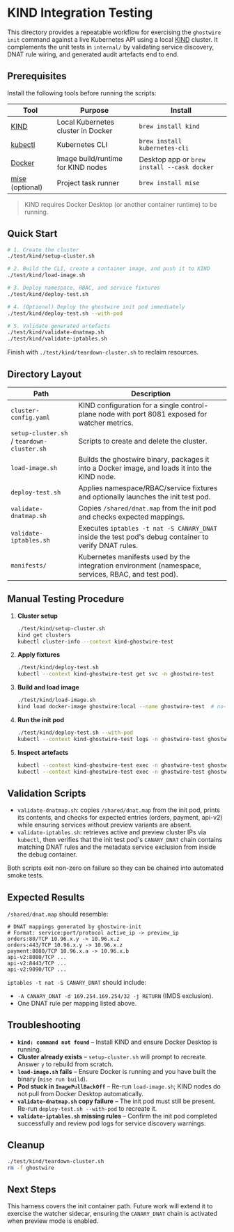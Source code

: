 # KIND Integration Testing

This directory provides a repeatable workflow for exercising the `ghostwire init` command against a live Kubernetes API using a local [KIND](https://kind.sigs.k8s.io/) cluster. It complements the unit tests in `internal/` by validating service discovery, DNAT rule wiring, and generated audit artefacts end to end.

## Prerequisites

Install the following tools before running the scripts:

| Tool | Purpose | Install |
| ---- | ------- | ------- |
| [KIND](https://kind.sigs.k8s.io/) | Local Kubernetes cluster in Docker | `brew install kind` |
| [kubectl](https://kubernetes.io/docs/tasks/tools/) | Kubernetes CLI | `brew install kubernetes-cli` |
| [Docker](https://docs.docker.com/get-docker/) | Image build/runtime for KIND nodes | Desktop app or `brew install --cask docker` |
| [mise](https://mise.jdx.dev/) (optional) | Project task runner | `brew install mise` |

> KIND requires Docker Desktop (or another container runtime) to be running.

## Quick Start

```sh
# 1. Create the cluster
./test/kind/setup-cluster.sh

# 2. Build the CLI, create a container image, and push it to KIND
./test/kind/load-image.sh

# 3. Deploy namespace, RBAC, and service fixtures
./test/kind/deploy-test.sh

# 4. (Optional) Deploy the ghostwire init pod immediately
./test/kind/deploy-test.sh --with-pod

# 5. Validate generated artefacts
./test/kind/validate-dnatmap.sh
./test/kind/validate-iptables.sh
```

Finish with `./test/kind/teardown-cluster.sh` to reclaim resources.

## Directory Layout

| Path | Description |
| ---- | ----------- |
| `cluster-config.yaml` | KIND configuration for a single control-plane node with port 8081 exposed for watcher metrics. |
| `setup-cluster.sh` / `teardown-cluster.sh` | Scripts to create and delete the cluster. |
| `load-image.sh` | Builds the ghostwire binary, packages it into a Docker image, and loads it into the KIND node. |
| `deploy-test.sh` | Applies namespace/RBAC/service fixtures and optionally launches the init test pod. |
| `validate-dnatmap.sh` | Copies `/shared/dnat.map` from the init pod and checks expected mappings. |
| `validate-iptables.sh` | Executes `iptables -t nat -S CANARY_DNAT` inside the test pod's debug container to verify DNAT rules. |
| `manifests/` | Kubernetes manifests used by the integration environment (namespace, services, RBAC, and test pod). |

## Manual Testing Procedure

1. **Cluster setup**
   ```sh
   ./test/kind/setup-cluster.sh
   kind get clusters
   kubectl cluster-info --context kind-ghostwire-test
   ```
2. **Apply fixtures**
   ```sh
   ./test/kind/deploy-test.sh
   kubectl --context kind-ghostwire-test get svc -n ghostwire-test
   ```
3. **Build and load image**
   ```sh
   ./test/kind/load-image.sh
   kind load docker-image ghostwire:local --name ghostwire-test  # no-op if already run
   ```
4. **Run the init pod**
   ```sh
   ./test/kind/deploy-test.sh --with-pod
   kubectl --context kind-ghostwire-test logs -n ghostwire-test ghostwire-init-test
   ```
5. **Inspect artefacts**
   ```sh
   kubectl --context kind-ghostwire-test exec -n ghostwire-test ghostwire-init-test -- cat /shared/dnat.map
   kubectl --context kind-ghostwire-test exec -n ghostwire-test ghostwire-init-test -c debug -- iptables -t nat -L CANARY_DNAT -n -v
   ```

## Validation Scripts

- `validate-dnatmap.sh`: copies `/shared/dnat.map` from the init pod, prints its contents, and checks for expected entries (orders, payment, api-v2) while ensuring services without preview variants are absent.
- `validate-iptables.sh`: retrieves active and preview cluster IPs via `kubectl`, then verifies that the init test pod's `CANARY_DNAT` chain contains matching DNAT rules and the metadata service exclusion from inside the debug container.

Both scripts exit non-zero on failure so they can be chained into automated smoke tests.

## Expected Results

`/shared/dnat.map` should resemble:

```
# DNAT mappings generated by ghostwire-init
# Format: service:port/protocol active_ip -> preview_ip
orders:80/TCP 10.96.x.y -> 10.96.x.z
orders:443/TCP 10.96.x.y -> 10.96.x.z
payment:8080/TCP 10.96.x.a -> 10.96.x.b
api-v2:8080/TCP ...
api-v2:8443/TCP ...
api-v2:9090/TCP ...
```

`iptables -t nat -S CANARY_DNAT` should include:

- `-A CANARY_DNAT -d 169.254.169.254/32 -j RETURN` (IMDS exclusion).
- One DNAT rule per mapping listed above.

## Troubleshooting

- **`kind: command not found`** – Install KIND and ensure Docker Desktop is running.
- **Cluster already exists** – `setup-cluster.sh` will prompt to recreate. Answer `y` to rebuild from scratch.
- **`load-image.sh` fails** – Ensure Docker is running and you have built the binary (`mise run build`).
- **Pod stuck in `ImagePullBackOff`** – Re-run `load-image.sh`; KIND nodes do not pull from Docker Desktop automatically.
- **`validate-dnatmap.sh` copy failure** – The init pod must still be present. Re-run `deploy-test.sh --with-pod` to recreate it.
- **`validate-iptables.sh` missing rules** – Confirm the init pod completed successfully and review pod logs for service discovery warnings.

## Cleanup

```sh
./test/kind/teardown-cluster.sh
rm -f ghostwire
```

## Next Steps

This harness covers the init container path. Future work will extend it to exercise the watcher sidecar, ensuring the `CANARY_DNAT` chain is activated when preview mode is enabled.
